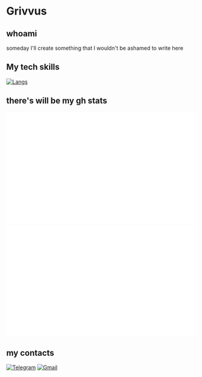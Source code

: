 # Grivvus
## whoami
someday I'll create something that I wouldn't be ashamed to write here
## My tech skills
[![Langs](https://skillicons.dev/icons?i=python,fastapi,postgres,linux,bash,docker,c&theme=light)](https://skillicons.dev)
## there's will be my gh stats
![](https://raw.githubusercontent.com/Grivvus/github-stats/master/generated/overview.svg)
![](https://raw.githubusercontent.com/Grivvus/github-stats/master/generated/languages.svg)
##  my contacts
[![Telegram](https://img.shields.io/badge/Telegram-2CA5E0?style=for-the-badge&logo=telegram&logoColor=white)](https://t.me/grivvus)
[![Gmail](https://img.shields.io/badge/Gmail-D14836?style=for-the-badge&logo=gmail&logoColor=white)](mailto:kruchik.a04@gmail.com)
